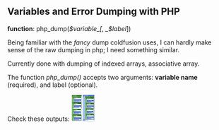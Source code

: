 ## Variables and Error Dumping with PHP

**function**: php_dump(_$variable_[, _$label_])

Being familiar with the _fancy_ dump coldfusion uses, I can hardly make sense of the raw dumping in php; I need something similar.

Currently done with dumping of indexed arrays, associative array.

The function _php_dump()_ accepts two arguments: **variable name** (required), and label (optional).

Check these outputs:
<img src="assets/img/dump_1.png" height="60px" /><img src="assets/img/dump_2.png" height="60px" />
